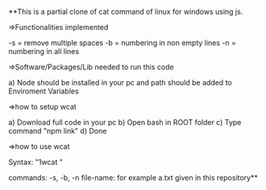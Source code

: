 **This is a partial clone of cat command of linux for windows using js.

=>Functionalities implemented

 -s = remove multiple spaces
 -b = numbering in non empty lines
 -n = numbering in all lines

=>Software/Packages/Lib needed to run this code

 a) Node should be installed in your pc and path should be added to Enviroment Variables

=>how to setup wcat

 a) Download full code in your pc
 b) Open bash in ROOT folder
 c) Type command "npm link"
 d) Done

=>how to use wcat

Syntax: "1wcat <commands> <file-name>"

commands: -s, -b, -n
file-name: for example a.txt given in this repository**
